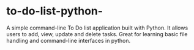 # to-do-list-python-
A simple command-line To Do list application built with Python. It allows users to add, view, update and delete tasks. Great for learning basic file handling and command-line interfaces in python.
